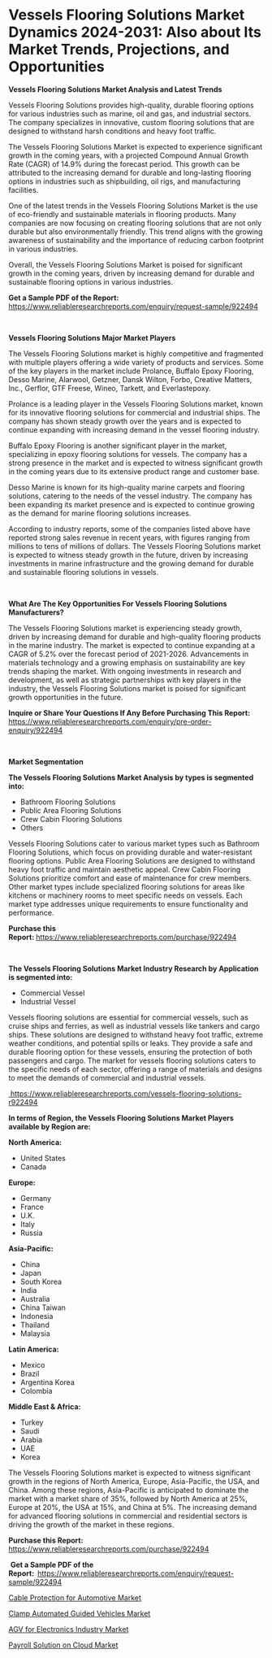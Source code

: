<p><h1>Vessels Flooring Solutions Market Dynamics 2024-2031: Also about Its Market Trends, Projections, and Opportunities</h1></p><p><strong>Vessels Flooring Solutions Market Analysis and Latest Trends</strong></p>
<p><p>Vessels Flooring Solutions provides high-quality, durable flooring options for various industries such as marine, oil and gas, and industrial sectors. The company specializes in innovative, custom flooring solutions that are designed to withstand harsh conditions and heavy foot traffic.</p><p>The Vessels Flooring Solutions Market is expected to experience significant growth in the coming years, with a projected Compound Annual Growth Rate (CAGR) of 14.9% during the forecast period. This growth can be attributed to the increasing demand for durable and long-lasting flooring options in industries such as shipbuilding, oil rigs, and manufacturing facilities.</p><p>One of the latest trends in the Vessels Flooring Solutions Market is the use of eco-friendly and sustainable materials in flooring products. Many companies are now focusing on creating flooring solutions that are not only durable but also environmentally friendly. This trend aligns with the growing awareness of sustainability and the importance of reducing carbon footprint in various industries.</p><p>Overall, the Vessels Flooring Solutions Market is poised for significant growth in the coming years, driven by increasing demand for durable and sustainable flooring options in various industries.</p></p>
<p><strong>Get a Sample PDF of the Report:&nbsp;</strong> <a href="https://www.reliableresearchreports.com/enquiry/request-sample/922494">https://www.reliableresearchreports.com/enquiry/request-sample/922494</a></p>
<p>&nbsp;</p>
<p><strong>Vessels Flooring Solutions Major Market Players</strong></p>
<p><p>The Vessels Flooring Solutions market is highly competitive and fragmented with multiple players offering a wide variety of products and services. Some of the key players in the market include Prolance, Buffalo Epoxy Flooring, Desso Marine, Alarwool, Getzner, Dansk Wilton, Forbo, Creative Matters, Inc., Gerflor, GTF Freese, Wineo, Tarkett, and Everlastepoxy.</p><p>Prolance is a leading player in the Vessels Flooring Solutions market, known for its innovative flooring solutions for commercial and industrial ships. The company has shown steady growth over the years and is expected to continue expanding with increasing demand in the vessel flooring industry.</p><p>Buffalo Epoxy Flooring is another significant player in the market, specializing in epoxy flooring solutions for vessels. The company has a strong presence in the market and is expected to witness significant growth in the coming years due to its extensive product range and customer base.</p><p>Desso Marine is known for its high-quality marine carpets and flooring solutions, catering to the needs of the vessel industry. The company has been expanding its market presence and is expected to continue growing as the demand for marine flooring solutions increases.</p><p>According to industry reports, some of the companies listed above have reported strong sales revenue in recent years, with figures ranging from millions to tens of millions of dollars. The Vessels Flooring Solutions market is expected to witness steady growth in the future, driven by increasing investments in marine infrastructure and the growing demand for durable and sustainable flooring solutions in vessels.</p></p>
<p>&nbsp;</p>
<p><strong>What Are The Key Opportunities For Vessels Flooring Solutions Manufacturers?</strong></p>
<p><p>The Vessels Flooring Solutions market is experiencing steady growth, driven by increasing demand for durable and high-quality flooring products in the marine industry. The market is expected to continue expanding at a CAGR of 5.2% over the forecast period of 2021-2026. Advancements in materials technology and a growing emphasis on sustainability are key trends shaping the market. With ongoing investments in research and development, as well as strategic partnerships with key players in the industry, the Vessels Flooring Solutions market is poised for significant growth opportunities in the future.</p></p>
<p><strong>Inquire or Share Your Questions If Any Before Purchasing This Report:</strong> <a href="https://www.reliableresearchreports.com/enquiry/pre-order-enquiry/922494">https://www.reliableresearchreports.com/enquiry/pre-order-enquiry/922494</a></p>
<p>&nbsp;</p>
<p><strong>Market Segmentation</strong></p>
<p><strong>The Vessels Flooring Solutions Market Analysis by types is segmented into:</strong></p>
<p><ul><li>Bathroom Flooring Solutions</li><li>Public Area Flooring Solutions</li><li>Crew Cabin Flooring Solutions</li><li>Others</li></ul></p>
<p><p>Vessels Flooring Solutions cater to various market types such as Bathroom Flooring Solutions, which focus on providing durable and water-resistant flooring options. Public Area Flooring Solutions are designed to withstand heavy foot traffic and maintain aesthetic appeal. Crew Cabin Flooring Solutions prioritize comfort and ease of maintenance for crew members. Other market types include specialized flooring solutions for areas like kitchens or machinery rooms to meet specific needs on vessels. Each market type addresses unique requirements to ensure functionality and performance.</p></p>
<p><strong>Purchase this Report:&nbsp;</strong><a href="https://www.reliableresearchreports.com/purchase/922494">https://www.reliableresearchreports.com/purchase/922494</a></p>
<p>&nbsp;</p>
<p><strong>The Vessels Flooring Solutions Market Industry Research by Application is segmented into:</strong></p>
<p><ul><li>Commercial Vessel</li><li>Industrial Vessel</li></ul></p>
<p><p>Vessels flooring solutions are essential for commercial vessels, such as cruise ships and ferries, as well as industrial vessels like tankers and cargo ships. These solutions are designed to withstand heavy foot traffic, extreme weather conditions, and potential spills or leaks. They provide a safe and durable flooring option for these vessels, ensuring the protection of both passengers and cargo. The market for vessels flooring solutions caters to the specific needs of each sector, offering a range of materials and designs to meet the demands of commercial and industrial vessels.</p></p>
<p><a href="https://www.reliableresearchreports.com/vessels-flooring-solutions-r922494">&nbsp;https://www.reliableresearchreports.com/vessels-flooring-solutions-r922494</a></p>
<p><strong>In terms of Region, the Vessels Flooring Solutions Market Players available by Region are:</strong></p>
<p>
    <p> <strong> North America: </strong>
        <ul>
            <li>United States</li>
            <li>Canada</li>
        </ul>
        </p> 
    <p> <strong> Europe: </strong>
        <ul>
            <li>Germany</li>
            <li>France</li>
            <li>U.K.</li>
            <li>Italy</li>
            <li>Russia</li>
        </ul>
        </p> 
    <p> <strong> Asia-Pacific: </strong>
        <ul>
            <li>China</li>
            <li>Japan</li>
            <li>South Korea</li>
            <li>India</li>
            <li>Australia</li>
            <li>China Taiwan</li>
            <li>Indonesia</li>
            <li>Thailand</li>
            <li>Malaysia</li>
        </ul>
        </p> 
    <p> <strong> Latin America: </strong>
        <ul>
            <li>Mexico</li>
            <li>Brazil</li>
            <li>Argentina Korea</li>
            <li>Colombia</li>
        </ul>
        </p> 
    <p> <strong> Middle East & Africa: </strong>
        <ul>
            <li>Turkey</li>
            <li>Saudi</li>
            <li>Arabia</li>
            <li>UAE</li>
            <li>Korea</li>
        </ul>
    </p>
    </p>
<p><p>The Vessels Flooring Solutions market is expected to witness significant growth in the regions of North America, Europe, Asia-Pacific, the USA, and China. Among these regions, Asia-Pacific is anticipated to dominate the market with a market share of 35%, followed by North America at 25%, Europe at 20%, the USA at 15%, and China at 5%. The increasing demand for advanced flooring solutions in commercial and residential sectors is driving the growth of the market in these regions.</p></p>
<p><strong>Purchase this Report: </strong><a href="https://www.reliableresearchreports.com/purchase/922494">https://www.reliableresearchreports.com/purchase/922494</a></p>
<p>&nbsp;<strong>Get a Sample PDF of the Report:&nbsp;&nbsp;</strong><a href="https://www.reliableresearchreports.com/enquiry/request-sample/922494">https://www.reliableresearchreports.com/enquiry/request-sample/922494</a></p>
<p><strong></strong></p>
<p><p><a href="https://github.com/marthawweekle/Market-Research-Report-List-1/blob/main/cable-protection-for-automotive-market.md">Cable Protection for Automotive Market</a></p><p><a href="https://www.linkedin.com/pulse/clamp-automated-guided-vehicles-market-outlook-industry-wwvbc">Clamp Automated Guided Vehicles Market</a></p><p><a href="https://www.linkedin.com/pulse/agv-electronics-industry-market-share-evolution-growth-yvpyc">AGV for Electronics Industry Market</a></p><p><a href="https://github.com/SheilaBruen2023/Market-Research-Report-List-1/blob/main/payroll-solution-on-cloud-market.md">Payroll Solution on Cloud Market</a></p></p>